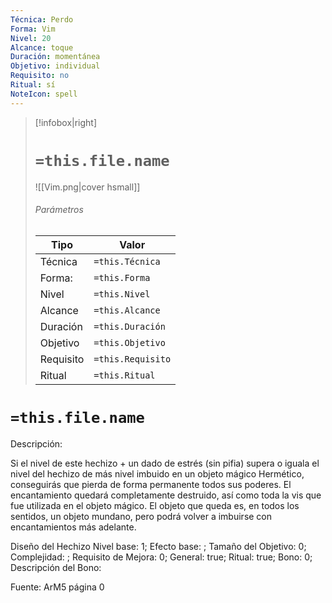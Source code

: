 ```yaml
---
Técnica: Perdo
Forma: Vim
Nivel: 20
Alcance: toque 
Duración: momentánea  
Objetivo: individual
Requisito: no
Ritual: sí
NoteIcon: spell
---
```


> [!infobox|right]
> # `=this.file.name`
> ![[Vim.png|cover hsmall]]
> ###### Parámetros
> Tipo |  Valor |
> ---|---|
> Técnica  | `=this.Técnica`  |
> Forma: | `=this.Forma`  |
> Nivel | `=this.Nivel`  |
> Alcance | `=this.Alcance` |
> Duración | `=this.Duración` |
> Objetivo | `=this.Objetivo` |
> Requisito | `=this.Requisito` |
> Ritual | `=this.Ritual` |

# `=this.file.name`
Descripción: <p>Si el nivel de este hechizo + un dado de estrés (sin pifia) supera o iguala el nivel del hechizo de más nivel imbuido en un objeto mágico Hermético, conseguirás que pierda de forma permanente todos sus poderes. El encantamiento quedará completamente destruido, así como toda la vis que fue utilizada en el objeto mágico. El objeto que queda es, en todos los sentidos, un objeto mundano, pero podrá volver a imbuirse con encantamientos más adelante.</p>

Diseño del Hechizo
Nivel base: 1; Efecto base: ;  Tamaño del Objetivo: 0; Complejidad: ; Requisito de Mejora: 0; General: true; Ritual: true; Bono: 0; Descripción del Bono: 

Fuente: ArM5 página 0